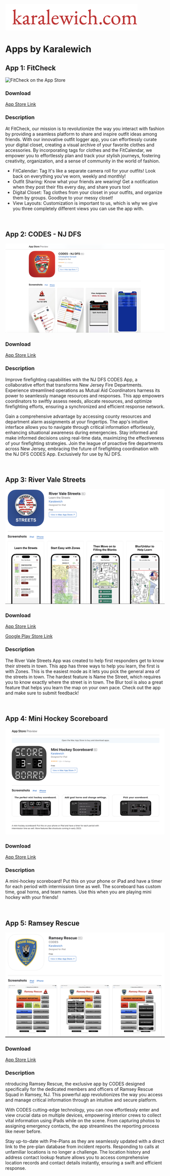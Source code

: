![Karalewich Logo](karalewich.png)
# Apps by Karalewich


## App 1: FitCheck

![FitCheck on the App Store](3PhoneScreen.png)

### Download
[App Store Link](https://apps.apple.com/us/app/fitcheck-outfit-of-the-day/id1616665542)


### Description
At FitCheck, our mission is to revolutionize the way you interact with fashion by providing a seamless platform to share and inspire outfit ideas among friends. With our innovative outfit logger app, you can effortlessly curate your digital closet, creating a visual archive of your favorite clothes and accessories. By incorporating tags for clothes and the FitCalendar, we empower you to effortlessly plan and track your stylish journeys, fostering creativity, organization, and a sense of community in the world of fashion.

- FitCalendar: ​​​​Tag It's like a separate camera roll for your outfits! Look back on everything you've worn, weekly and monthly!
- Outfit Sharing: ​Know what your friends are wearing! Get a notification when they post their fits every day, and share yours too!
- Digital Closet: ​Tag clothes from your closet in your outfits, and organize them by groups. Goodbye to your messy closet!
- View Layouts: ​Customization is important to us, which is why we give you three completely different views you can use the app with.

<br>

## App 2: CODES - NJ DFS

![NJDFS](dfs.png)

### Download
[App Store Link](https://apps.apple.com/us/app/codes-nj-dfs/id6457414055)


### Description
Improve firefighting capabilities with the NJ DFS CODES App, a collaborative effort that transforms New Jersey Fire Departments. Experience streamlined operations as Mutual Aid Coordinators harness its power to seamlessly manage resources and responses. This app empowers coordinators to swiftly assess needs, allocate resources, and optimize firefighting efforts, ensuring a synchronized and efficient response network.

Gain a comprehensive advantage by accessing county resources and department alarm assignments at your fingertips. The app's intuitive interface allows you to navigate through critical information effortlessly, enhancing situational awareness during emergencies. Stay informed and make informed decisions using real-time data, maximizing the effectiveness of your firefighting strategies. Join the league of proactive fire departments across New Jersey, embracing the future of firefighting coordination with the NJ DFS CODES App. Exclusively for use by NJ DFS.

<br>

## App 3: River Vale Streets

![NJDFS](streets.png)

### Download
[App Store Link](https://apps.apple.com/us/app/river-vale-streets/id6462086759)

[Google Play Store Link](https://play.google.com/store/apps/details?id=com.vkaralewich.RiverValeStreets&pcampaignid=web_share)


### Description
The River Vale Streets App was created to help first responders get to know their streets in town. This app has three ways to help you learn, the first is with Zones. This is the easiest mode as it lets you pick the general area of the streets in town. The hardest feature is Name the Street, which requires you to know exactly where the street is in town. The Blur tool is also a great feature that helps you learn the map on your own pace. Check out the app and make sure to submit feedback!

<br>

## App 4: Mini Hockey Scoreboard

![Mini Hockey Scoreboard](miniHockeyScoreboard.png)

### Download
[App Store Link](https://apps.apple.com/us/app/mini-hockey-scoreboard/id1626358252)


### Description
A mini-hockey scoreboard! Put this on your phone or iPad and have a timer for each period with intermission time as well. The scoreboard has custom time, goal horns, and team names. Use this when you are playing mini hockey with your friends!

<br>

## App 5: Ramsey Rescue

![Ramsey Rescue](ramseyRescue.png)

### Download
[App Store Link](https://apps.apple.com/us/app/ramsey-rescue/id6453687364)


### Description
ntroducing Ramsey Rescue, the exclusive app by CODES designed specifically for the dedicated members and officers of Ramsey Rescue Squad in Ramsey, NJ. This powerful app revolutionizes the way you access and manage critical information through an intuitive and secure platform.


With CODES cutting-edge technology, you can now effortlessly enter and view crucial data on multiple devices, empowering interior crews to collect vital information using iPads while on the scene. From capturing photos to assigning emergency contacts, the app streamlines the reporting process like never before.


Stay up-to-date with Pre-Plans as they are seamlessly updated with a direct link to the pre-plan database from incident reports. Responding to calls at unfamiliar locations is no longer a challenge. The location history and address contact lookup feature allows you to access comprehensive location records and contact details instantly, ensuring a swift and efficient response.